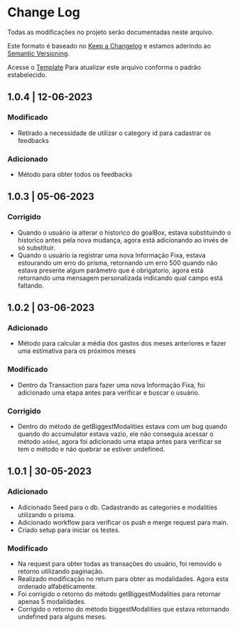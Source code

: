 # Change Log

Todas as modificações no projeto serão documentadas neste arquivo.

Este formato é baseado no [Keep a Changelog](http://keepachangelog.com/) e estamos aderindo ao [Semantic Versioning](http://semver.org/).

Acesse o [Template](https://github.com/yourFinanceApp/api/blob/main/.github/templates/CHANGELOG_TEMPLATE.md) Para atualizar este arquivo conforma o padrão estabelecido.

## 1.0.4 | 12-06-2023

### Modificado

- Retirado a necessidade de utilizar o category id para cadastrar os feedbacks

### Adicionado

- Método para obter todos os feedbacks

## 1.0.3 | 05-06-2023

### Corrigido

- Quando o usuário ia alterar o historico do goalBox, estava substituindo o historico antes pela nova mudança, agora está adicionando ao invés de só substituir.
- Quando o usuário ia registrar uma nova Informação Fixa, estava estourando um erro do prisma, retornando um erro 500 quando não estava presente algum parâmetro que é obrigatorio, agora está retornando uma mensagem personalizada indicando qual campo está faltando.

## 1.0.2 | 03-06-2023

### Adicionado

- Método para calcular a média dos gastos dos meses anteriores e fazer uma estimativa para os próximos meses

### Modificado

- Dentro da Transaction para fazer uma nova Informação Fixa, foi adicionado uma etapa antes para verificar e buscar o usuário.

### Corrigido

- Dentro do método de getBiggestModalities estava com um bug quando quando do accumulator estava vazio, ele não conseguia acessar o método `added`, agora foi adicionado uma etapa antes para verificar se tem o método e não quebrar se estiver undefined.

## 1.0.1 | 30-05-2023

### Adicionado

- Adicionado Seed para o db. Cadastrando as categories e modalities utilizando o prisma.
- Adicionado workflow para verificar os push e merge request para main.
- Criado setup para iniciar os testes.

### Modificado

- Na request para obter todas as transações do usuário, foi removido o retorno utilizando paginação.
- Realizado modificação no return para obter as modalidades. Agora esta ordenado alfabéticamente.
- Foi corrigido o retorno do método getBiggestModalities para retornar apenas 5 modalidades.
- Corrigido o retorno do método biggestModalities que estava retornando undefined para alguns meses.
